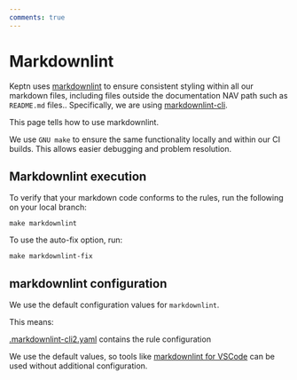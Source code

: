 ```yaml
---
comments: true
---
```


# Markdownlint

Keptn uses
[markdownlint](https://github.com/DavidAnson/markdownlint)
to ensure consistent styling within all our markdown files,
including files outside the documentation NAV path
such as `README.md` files..
Specifically, we are using
[markdownlint-cli](https://github.com/igorshubovych/markdownlint-cli).

This page tells how to use  markdownlint.

>
We use `GNU make` to ensure the same functionality locally and within our CI builds.
This allows easier debugging and problem resolution.

## Markdownlint execution

To verify that your markdown code conforms to the rules,
run the following on your local branch:

```shell
make markdownlint
```

To use the auto-fix option, run:

```shell
make markdownlint-fix
```

## markdownlint configuration

We use the default configuration values for `markdownlint`.

This means:

[.markdownlint-cli2.yaml](https://github.com/keptn/lifecycle-toolkit/blob/main/.markdownlint-cli2.yaml)
contains the rule configuration

We use the default values, so tools like
[markdownlint for VSCode](https://marketplace.visualstudio.com/items?itemName=DavidAnson.vscode-markdownlint)
can be used without additional configuration.
